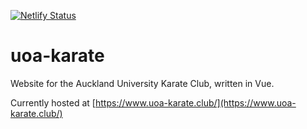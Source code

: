 [![Netlify Status](https://api.netlify.com/api/v1/badges/aceaeaf3-4d8a-4aee-9e36-7bfa41b07e5f/deploy-status)](https://app.netlify.com/sites/uoa-karate/deploys)

# uoa-karate
Website for the Auckland University Karate Club, written in Vue.

Currently hosted at [https://www.uoa-karate.club/](https://www.uoa-karate.club/)
